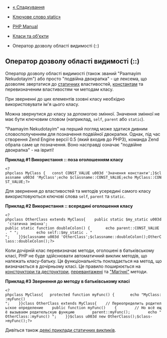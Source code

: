 - [« Спадкування](language.oop5.inheritance.md)
- [Ключове слово static»](language.oop5.static.md)

- [PHP Manual](index.md)
- [Класи та об'єкти](language.oop5.md)
- Оператор дозволу області видимості (::)

## Оператор дозволу області видимості (::)

Оператор дозволу області видимості (також званий "Paamayim
Nekudotayim") або просто "подвійна двокрапка" - це лексема, що дозволяє
звертатися до [статичних](language.oop5.static.md) властивостей,
[константам](language.oop5.constants.md) та перевизначеним властивостям
чи методам класу.

При зверненні до цих елементів ззовні класу необхідно використовувати ім'я
цього класу.

Можна звернутися до класу за допомогою змінної. Значення змінної не
має бути ключовим словом (наприклад, `self`, `parent` або `static`).

"Paamayim Nekudotayim" на перший погляд може здатися дивним
словосполученням для позначення подвійної двокрапки. Однак, під час
створення Zend Engine версії 0.5 (який входив до PHP3), команда Zend
обрала саме це позначення. Воно насправді означає "подвійне
двокрапка" - на івриті!

**Приклад #1 Використання :: поза оголошенням класу**

` <?phpclass MyClass {   const CONST_VALUE u003d 'Значення константи';}$classname u003d 'MyClass';echo $classname::CONST_VALUE;echo MyClass::CONST_VALUE;?> `

Для звернення до властивостей та методів усередині самого класу використовуються
ключові слова `self`, `parent` та `static`.

**Приклад #2 Використання :: всередині оголошення класу**

`<?phpclass OtherClass extends MyClass{    public static $my_static u003d 'статична змінна'; public static function doubleColon() {       echo parent::CONST_VALUE . "
";        echo self::$my_static . "
";    }}$classname u003d 'OtherClass';$classname::doubleColon();OtherClass::doubleColon();?> `

Коли дочірній клас перевизначає методи, оголошені в батьківському
класі, PHP не буде здійснювати автоматичний виклик методів,
що належать класу-батьку. Ця функціональність покладається на
метод, що визначається в дочірньому класі. Це правило
поширюється на [конструктори та
деструктори](language.oop5.decon.md),
[перевантажені](language.oop5.overloading.md) та
["Магічні"](language.oop5.magic.md) методи.

**Приклад #3 Звернення до методу в батьківському класі**

` <?phpclass MyClass{   protected function myFunc() {       echo "MyClass::myFunc()
";    }}class OtherClass extends MyClass{    // Переопределить родительское определение    public function myFunc()    {        // Но всё ещё вызываем родительскую функцию        parent::myFunc();        echo "OtherClass::myFunc()
";    }}$class u003d new OtherClass();$class->myFunc();?> `

Дивіться також [деякі приклади статичних
викликів](language.oop5.basic.md#language.oop5.basic.class.this).
